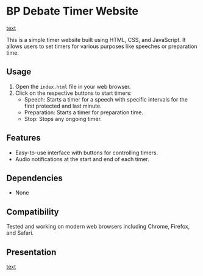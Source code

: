 # BP Debate Timer Website

[text](https://bp-debate-timer.netlify.app/)

This is a simple timer website built using HTML, CSS, and JavaScript. It allows users to set timers for various purposes like speeches or preparation time. 

## Usage
1. Open the `index.html` file in your web browser.
2. Click on the respective buttons to start timers:
   - Speech: Starts a timer for a speech with specific intervals for the first protected and last minute.
   - Preparation: Starts a timer for preparation time.
   - Stop: Stops any ongoing timer.

## Features
- Easy-to-use interface with buttons for controlling timers.
- Audio notifications at the start and end of each timer.

## Dependencies
- None

## Compatibility
Tested and working on modern web browsers including Chrome, Firefox, and Safari.

## Presentation
[text](https://youtu.be/neGgwu1QTcg)
